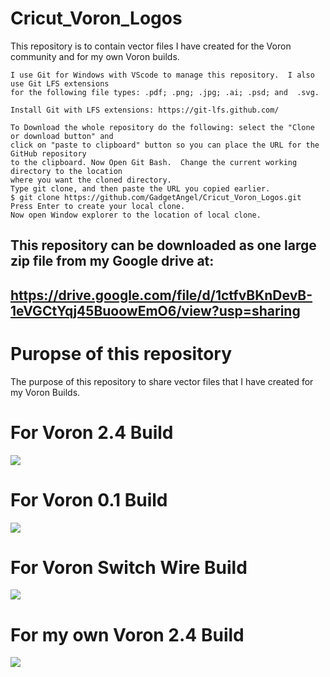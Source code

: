 # Cricut_Voron_Logos
This repository is to contain vector files I have created for the Voron community and for my own Voron builds.

```
I use Git for Windows with VScode to manage this repository.  I also use Git LFS extensions
for the following file types: .pdf; .png; .jpg; .ai; .psd; and  .svg.

Install Git with LFS extensions: https://git-lfs.github.com/

To Download the whole repository do the following: select the "Clone or download button" and
click on "paste to clipboard" button so you can place the URL for the GitHub repository
to the clipboard. Now Open Git Bash.  Change the current working directory to the location
where you want the cloned directory.
Type git clone, and then paste the URL you copied earlier.
$ git clone https://github.com/GadgetAngel/Cricut_Voron_Logos.git
Press Enter to create your local clone.
Now open Window explorer to the location of local clone.
```

## This repository can be downloaded as one large zip file from my Google drive at:
## https://drive.google.com/file/d/1ctfvBKnDevB-1eVGCtYqj45BuoowEmO6/view?usp=sharing

# Puropse of this repository

The purpose of this repository to share vector files that I have created for my Voron Builds.

# For Voron 2.4 Build

<img src="https://raw.githubusercontent.com/GadgetAngel/Cricut_Voron_Logos/images/Cricut_Voron2.4Logo_BackPanel_1Layer.png?raw=true" />

# For Voron 0.1 Build

<img src="https://raw.githubusercontent.com/GadgetAngel/Cricut_Voron_Logos/main/images/Cricut_Voron0.1or0.0_Logo_DeckPanel_1Layer_Height_5.6inxWidth_7.4in.png?raw=true" />

# For Voron Switch Wire Build

<img src="https://raw.githubusercontent.com/GadgetAngel/Cricut_Voron_Logos/main/images/Cricut_VoronSW_Logo_RearPanel_1Layer_Height_12inxWidth_9.41in_Final.png?raw=true" />

# For my own Voron 2.4 Build

<img src="https://raw.githubusercontent.com/GadgetAngel/Cricut_Voron_Logos/main/images/QueenWithPlainVoronLogo.png?raw=true" />

